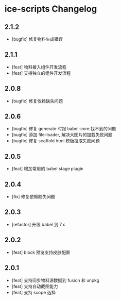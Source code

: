 # ice-scripts Changelog

## 2.1.2
- [bugfix] 修复物料生成错误

## 2.1.1
- [feat] 物料接入组件开发流程
- [feat] 支持独立的组件开发流程

## 2.0.8
- [bugfix] 修复依赖缺失问题

## 2.0.6
- [bugfix] 修复 generate 时报 babel-core 找不到的问题
- [bugfix] 添加 file-loader, 解决大图片的加载失败问题
- [bugfix] 修复 scaffold html 模板拉取失败问题

## 2.0.5
- [feat] 增加常用的 babel stage plugin

## 2.0.4
- [fix] 修复依赖缺失问题

## 2.0.3
- [refactor] 升级 babel 到 7.x

## 2.0.2
- [feat] block 预览支持皮肤配置

## 2.0.1

- [feat] 支持同步物料源数据到 fusion 和 unpkg
- [feat] 支持自动截图能力
- [feat] 支持 scope 选择
